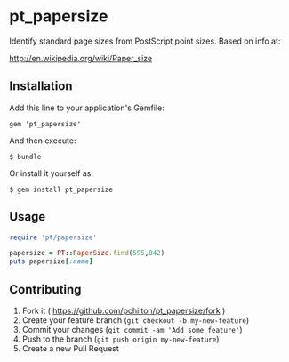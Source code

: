 # pt_papersize

Identify standard page sizes from PostScript point sizes. Based on info at:

http://en.wikipedia.org/wiki/Paper_size

## Installation

Add this line to your application's Gemfile:

    gem 'pt_papersize'

And then execute:

    $ bundle

Or install it yourself as:

    $ gem install pt_papersize

## Usage

```ruby
require 'pt/papersize'

papersize = PT::PaperSize.find(595,842)
puts papersize[:name]
```

## Contributing

1. Fork it ( https://github.com/pchilton/pt_papersize/fork )
2. Create your feature branch (`git checkout -b my-new-feature`)
3. Commit your changes (`git commit -am 'Add some feature'`)
4. Push to the branch (`git push origin my-new-feature`)
5. Create a new Pull Request
